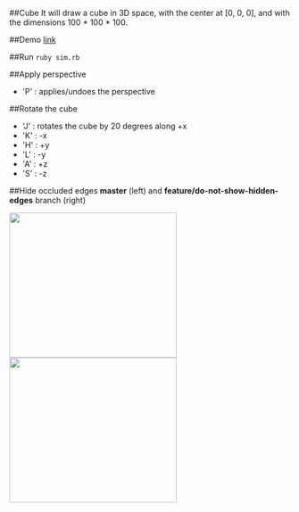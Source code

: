 ##Cube
It will draw a cube in 3D space, with the center at [0, 0, 0], and with the dimensions 100 * 100 * 100.

##Demo
[link](http://cl.ly/1L3o192V3h3P)

##Run
```ruby sim.rb```

##Apply perspective
* 'P' : applies/undoes the perspective

##Rotate the cube
* 'J' : rotates the cube by 20 degrees along +x
* 'K' : -x
* 'H' : +y
* 'L' : -y
* 'A' : +z
* 'S' : -z

##Hide occluded edges
**master** (left) and **feature/do-not-show-hidden-edges** branch (right)

<img src="https://github.com/mori15haru/gosu-cube/blob/master/master.png" width="300" height="260" align="top"> <img src="https://github.com/mori15haru/gosu-cube/blob/master/branch.png" width="300" height="260" align="top">

